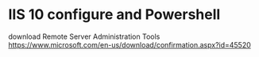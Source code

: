 # IIS 10 configure and Powershell

download  Remote Server Administration Tools
https://www.microsoft.com/en-us/download/confirmation.aspx?id=45520